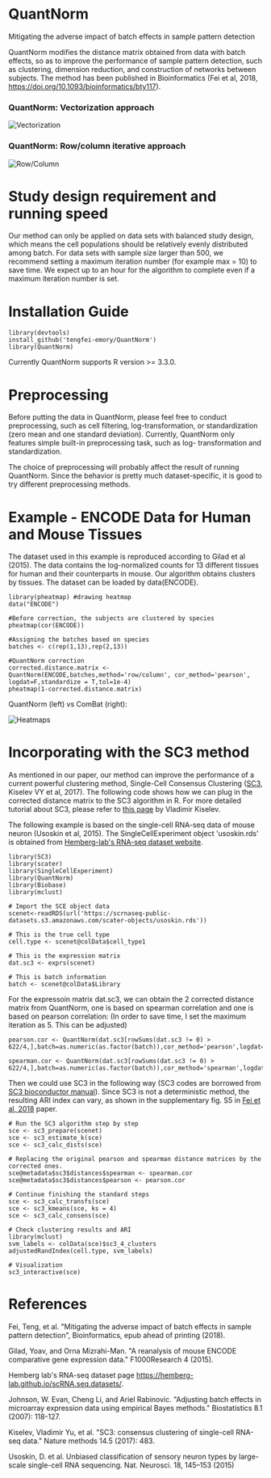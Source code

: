 # QuantNorm
Mitigating the adverse impact of batch effects in sample pattern detection

QuantNorm modifies the distance matrix obtained from data with batch effects, so as to improve the performance of sample pattern detection, such as clustering, dimension reduction, and construction of networks between subjects. The method has been published in Bioinformatics (Fei et al, 2018, https://doi.org/10.1093/bioinformatics/bty117).


### QuantNorm: Vectorization approach
![Vectorization](https://github.com/tengfei-emory/Image/blob/master/f4.png)



### QuantNorm: Row/column iterative approach
![Row/Column](https://github.com/tengfei-emory/Image/blob/master/f5_4.png)

# Study design requirement and running speed

Our method can only be applied on data sets with balanced study design, which means the cell populations should be relatively evenly distributed among batch. For data sets with sample size larger than 500, we recommend setting a maximum iteration number (for example max = 10) to save time. We expect up to an hour for the algorithm to complete even if a maximum iteration number is set.

# Installation Guide
```{r}
library(devtools)
install_github('tengfei-emory/QuantNorm')
library(QuantNorm)
```
Currently QuantNorm supports R version >= 3.3.0.

# Preprocessing

Before putting the data in QuantNorm, please feel free to conduct preprocessing, such as cell filtering, log-transformation, or standardization (zero mean and one standard deviation). Currently, QuantNorm only features simple built-in preprocessing task, such as log- transformation and standardization. 

The choice of preprocessing will probably affect the result of running QuantNorm. Since the behavior is pretty much dataset-specific, it is good to try different preprocessing methods.

# Example - ENCODE Data for Human and Mouse Tissues
The dataset used in this example is reproduced according to Gilad et al (2015). The data contains the log-normalized counts for 13 different tissues for human and their counterparts in mouse. Our algorithm obtains clusters by tissues. The dataset can be loaded by data(ENCODE).

```{r}
library(pheatmap) #drawing heatmap
data("ENCODE")

#Before correction, the subjects are clustered by species
pheatmap(cor(ENCODE))

#Assigning the batches based on species
batches <- c(rep(1,13),rep(2,13))

#QuantNorm correction
corrected.distance.matrix <- QuantNorm(ENCODE,batches,method='row/column', cor_method='pearson', logdat=F,standardize = T,tol=1e-4)
pheatmap(1-corrected.distance.matrix)
```
QuantNorm (left) vs ComBat (right):

![Heatmaps](https://github.com/tengfei-emory/Image/blob/master/f7.png)

# Incorporating with the SC3 method

As mentioned in our paper, our method can improve the performance of a current powerful clustering method, Single-Cell Consensus Clustering ([SC3](http://www.bioconductor.org/packages/release/bioc/html/SC3.html), Kiselev VY et al, 2017). The following code shows how we can plug in the corrected distance matrix to the SC3 algorithm in R. For more detailed tutorial about SC3, please refer to [this page](http://www.bioconductor.org/packages/release/bioc/vignettes/SC3/inst/doc/SC3.html) by Vladimir Kiselev.

The following example is based on the single-cell RNA-seq data of mouse neuron (Usoskin et al, 2015). The SingleCellExperiment object 'usoskin.rds' is obtained from [Hemberg-lab's RNA-seq dataset website](https://hemberg-lab.github.io/scRNA.seq.datasets/mouse/brain/).

```{r}
library(SC3)
library(scater)
library(SingleCellExperiment)
library(QuantNorm)
library(Biobase)
library(mclust)

# Import the SCE object data
scenet<-readRDS(url('https://scrnaseq-public-datasets.s3.amazonaws.com/scater-objects/usoskin.rds'))

# This is the true cell type
cell.type <- scenet@colData$cell_type1

# This is the expression matrix
dat.sc3 <- exprs(scenet)

# This is batch information
batch <- scenet@colData$Library
```

For the expressoin matrix dat.sc3, we can obtain the 2 corrected distance matrix from QuantNorm, one is based on spearman correlation and one is based on pearson correlation: (In order to save time, I set the maximum iteration as 5. This can be adjusted)

```{r}
pearson.cor <- QuantNorm(dat.sc3[rowSums(dat.sc3 != 0) > 622/4,],batch=as.numeric(as.factor(batch)),cor_method='pearson',logdat=F,max=5)

spearman.cor <- QuantNorm(dat.sc3[rowSums(dat.sc3 != 0) > 622/4,],batch=as.numeric(as.factor(batch)),cor_method='spearman',logdat=F,max=5)
```
Then we could use SC3 in the following way (SC3 codes are borrowed from [SC3 bioconductor manual](http://www.bioconductor.org/packages/release/bioc/vignettes/SC3/inst/doc/SC3.html#singlecellexperiment-qc-and-scater)). Since SC3 is not a deterministic method, the resulting ARI index can vary, as shown in the supplementary fig. S5 in [Fei et al, 2018](https://doi.org/10.1093/bioinformatics/bty117) paper.

```{r}
# Run the SC3 algorithm step by step
sce <- sc3_prepare(scenet)
sce <- sc3_estimate_k(sce)
sce <- sc3_calc_dists(sce)

# Replacing the original pearson and spearman distance matrices by the corrected ones.
sce@metadata$sc3$distances$spearman <- spearman.cor
sce@metadata$sc3$distances$pearson <- pearson.cor

# Continue finishing the standard steps
sce <- sc3_calc_transfs(sce)
sce <- sc3_kmeans(sce, ks = 4)
sce <- sc3_calc_consens(sce)

# Check clustering results and ARI
library(mclust)
svm_labels <- colData(sce)$sc3_4_clusters
adjustedRandIndex(cell.type, svm_labels)

# Visualization
sc3_interactive(sce)
```

# References

Fei, Teng, et al. "Mitigating the adverse impact of batch effects in sample pattern detection", Bioinformatics, epub ahead of printing (2018).

Gilad, Yoav, and Orna Mizrahi-Man. "A reanalysis of mouse ENCODE comparative gene expression data." F1000Research 4 (2015).

Hemberg lab's RNA-seq dataset page https://hemberg-lab.github.io/scRNA.seq.datasets/.

Johnson, W. Evan, Cheng Li, and Ariel Rabinovic. "Adjusting batch effects in microarray expression data using empirical Bayes methods." Biostatistics 8.1 (2007): 118-127.

Kiselev, Vladimir Yu, et al. "SC3: consensus clustering of single-cell RNA-seq data." Nature methods 14.5 (2017): 483.

Usoskin, D. et al. Unbiased classification of sensory neuron types by large-scale single-cell RNA sequencing. Nat. Neurosci. 18, 145–153 (2015)


